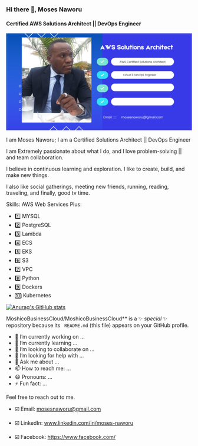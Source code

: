 ### Hi there 👋, Moses Naworu
#### Certified AWS Solutions Architect || DevOps Engineer
![Certified AWS Solutions Architect || DevOps Engineer](https://github.com/MoshicoBusinessCloud/MoshicoBusinessCloud/blob/main/AWS%20Solutions%20Architect%20%20DevOps%20Engineer/1.png)

I am Moses Naworu; I am a Certified Solutions Architect || DevOps Engineer

I am Extremely passionate about what I do, and I love problem-solving || and team collaboration.

I believe in continuous learning and exploration. I like to create, build, and make new things.

I also like social gatherings, meeting new friends, running, reading, traveling, and finally, good tv time.

Skills: 
AWS Web Services Plus:

* 1️⃣ MYSQL
* 2️⃣ PostgreSQL
* 3️⃣ Lambda
* 4️⃣ ECS
* 5️⃣ EKS
* 6️⃣ S3
* 7️⃣ VPC
* 8️⃣ Python
* 9️⃣ Dockers
* 🔟 Kubernetes

[![Anurag's GitHub stats](https://github-readme-stats.vercel.app/api?username=MoshicoBusinessCloud)](https://github.com/anuraghazra/github-readme-stats)

MoshicoBusinessCloud/MoshicoBusinessCloud** is a ✨ _special_ ✨ repository because its `
README.md` (this file) appears on your GitHub profile.

- 🔭 I’m currently working on ...
- 🌱 I’m currently learning ...
- 👯 I’m looking to collaborate on ...
- 🤔 I’m looking for help with ...
- 💬 Ask me about ...
- 📫 How to reach me: ...
- 😄 Pronouns: ...
- ⚡ Fun fact: ...

Feel free to reach out to me.

* ☑️ Email: mosesnaworu@gmail.com

* ☑️ LinkedIn: www.linkedin.com/in/moses-naworu

* ☑️ Facebook: https://www.facebook.com/


